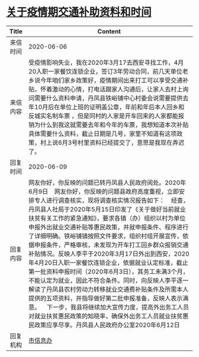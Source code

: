 # <a href="http://www.shangluo.gov.cn/zmhd/ldxxxx.jsp?urltype=leadermail.LeaderMailContentUrl&wbtreeid=1112&leadermailid=5982">关于疫情期交通补助资料和时间</a>
|Title|Content|
|:---:|---|
|来信时间|2020-06-06|
|来信内容|受疫情影响失业，我在2020年3月17去西安寻找工作，4月20入职一家餐饮连锁企业，签订3年劳动合同，前几天单位老乡说今年咱们家乡政策好，疫情期间出来打工可以享受交通补贴，怀着激动的心情，打电话跟家人沟通后，让家人去村上询问需要什么资料申请，丹凤县铁峪铺中心村委会说需要提供去年10月后在单位上班的证明盖公章，年前和年后本人回乡和反城实名制车票 ，但是同村的人家是开车回来的人家都能报销为什么到我这就需要去年和今年的车票，我想知道本次补贴具体需要什么资料，截止日期是几号，家里不知道有这项政策，村上说6月3号村里资料已经提交了，意思是我现在弄迟了。|
|回复时间|2020-06-09|
|回复内容|网友你好，你反映的问题已转丹凤县人民政府阅处。2020年6月9日    网友你好，你反映的问题县政府高度重视，立即安排专人进行调查核实，现将调查核实情况报告如下：    经查，丹凤县人社局于2020年5月15日印发了《关于做好当前就业扶贫有关工作的紧急通知》，要求各镇（办）组织以村为单位申报外出就业交通补贴等惠民政策，并就申报条件、程序进行了详细明确。铁峪铺镇按照文件要求，组织村组开展宣传，依据申报条件，严格审核，未发现为开车打工回乡群众报销交通补贴情况。反映人李平于2020年3月17日外出到西安，2020年4月20日入职一家餐饮连锁企业，依据就业认定标准，截止第一批资料申报时间（2020年6月3日），其务工未满3个月，不能认定为就业，因此不符合条件。同时，向反映人李平逐一解读了丹凤县农村劳动力转移就业交通费补贴条件及所需本人提供的五项资料，并指导做好第二批申报准备，反映人表示满意。    下一步，我县将继续加大宣传力度，提高外出务工人员对就业扶贫惠民政策的知晓率，确保外出务工人员就业扶贫惠民政策应享尽享。丹凤县人民政府办公室2020年6月12日|
|回复机构|<a href="../../categories/agencies/市信息办.md">市信息办</a>|
